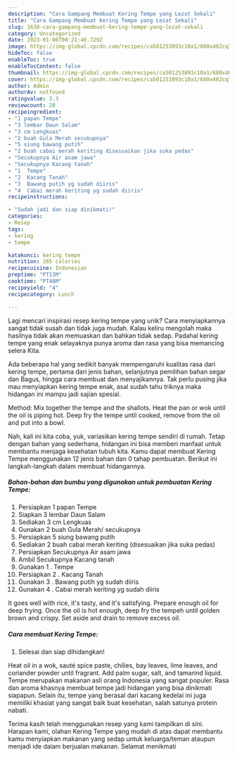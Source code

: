 ```yaml
---
description: "Cara Gampang Membuat Kering Tempe yang Lezat Sekali"
title: "Cara Gampang Membuat Kering Tempe yang Lezat Sekali"
slug: 1630-cara-gampang-membuat-kering-tempe-yang-lezat-sekali
category: Uncategorized
date: 2023-01-06T00:21:46.729Z
image: https://img-global.cpcdn.com/recipes/ca501253893c10a1/680x482cq70/kering-tempe-foto-resep-utama.jpg
hideToc: false
enableToc: true
enableTocContent: false
thumbnail: https://img-global.cpcdn.com/recipes/ca501253893c10a1/680x482cq70/kering-tempe-foto-resep-utama.jpg
cover: https://img-global.cpcdn.com/recipes/ca501253893c10a1/680x482cq70/kering-tempe-foto-resep-utama.jpg
author: Admin
authorAv: notfound
ratingvalue: 3.3
reviewcount: 20
recipeingredient:
- "1 papan Tempe"
- "3 lembar Daun Salam"
- "3 cm Lengkuas"
- "2 buah Gula Merah secukupnya"
- "5 siung bawang putih"
- "2 buah cabai merah keriting disesuaikan jika suka pedas"
- "Secukupnya Air asam jawa"
- "Secukupnya Kacang tanah"
- "1  Tempe"
- "2  Kacang Tanah"
- "3  Bawang putih yg sudah diiris"
- "4  Cabai merah keriting yg sudah diiris"
recipeinstructions:

- "Sudah jadi dan siap dinikmati!"
categories:
- Resep
tags:
- kering
- tempe

katakunci: kering tempe 
nutrition: 265 calories
recipecuisine: Indonesian
preptime: "PT13M"
cooktime: "PT48M"
recipeyield: "4"
recipecategory: Lunch

---
```





Lagi mencari inspirasi resep kering tempe yang unik? Cara menyiapkannya sangat tidak susah dan tidak juga mudah. Kalau keliru mengolah maka hasilnya tidak akan memuaskan dan bahkan tidak sedap. Padahal kering tempe yang enak selayaknya punya aroma dan rasa yang bisa memancing selera Kita.





Ada beberapa hal yang sedikit banyak mempengaruhi kualitas rasa dari kering tempe, pertama dari jenis bahan, selanjutnya pemilihan bahan segar dan Bagus, hingga cara membuat dan menyajikannya. Tak perlu pusing jika mau menyiapkan kering tempe enak,      asal sudah tahu triknya maka hidangan ini mampu jadi sajian spesial.














Method: Mix together the tempe and the shallots. Heat the pan or wok until the oil is piping hot. Deep fry the tempe until cooked, remove from the oil and put into a bowl.






Nah, kali ini kita coba, yuk, variasikan kering tempe sendiri di rumah. Tetap dengan bahan yang sederhana, hidangan ini bisa memberi manfaat untuk membantu menjaga kesehatan tubuh kita. Kamu dapat membuat Kering Tempe menggunakan 12 jenis bahan dan 0 tahap pembuatan. Berikut ini langkah-langkah dalam membuat hidangannya.

<!--inarticleads1-->

##### Bahan-bahan dan bumbu yang digunakan untuk pembuatan Kering Tempe:

1. Persiapkan 1 papan Tempe
1. Siapkan 3 lembar Daun Salam
1. Sediakan 3 cm Lengkuas
1. Gunakan 2 buah Gula Merah/ secukupnya
1. Persiapkan 5 siung bawang putih
1. Sediakan 2 buah cabai merah keriting (disesuaikan jika suka pedas)
1. Persiapkan Secukupnya Air asam jawa
1. Ambil Secukupnya Kacang tanah
1. Gunakan 1 . Tempe
1. Persiapkan 2 . Kacang Tanah
1. Gunakan 3 . Bawang putih yg sudah diiris
1. Gunakan 4 . Cabai merah keriting yg sudah diiris


It goes well with rice, it&#39;s tasty, and it&#39;s satisfying. Prepare enough oil for deep frying. Once the oil is hot enough, deep fry the tempeh until golden brown and crispy. Set aside and drain to remove excess oil. 

<!--inarticleads2-->

##### Cara membuat Kering Tempe:


1. Selesai dan siap dihidangkan!

Heat oil in a wok, sauté spice paste, chilies, bay leaves, lime leaves, and coriander powder until fragrant. Add palm sugar, salt, and tamarind liquid. Tempe merupakan makanan asli orang Indonesia yang sangat populer. Rasa dan aroma khasnya membuat tempe jadi hidangan yang bisa dinikmati siapapun. Selain itu, tempe yang berasal dari kacang kedelai ini juga memiliki khasiat yang sangat baik buat kesehatan, salah satunya protein nabati. 

Terima kasih telah menggunakan resep yang kami tampilkan di sini. Harapan kami, olahan Kering Tempe yang mudah di atas dapat membantu kamu menyiapkan makanan yang sedap untuk keluarga/teman ataupun menjadi ide dalam berjualan makanan. Selamat menikmati
